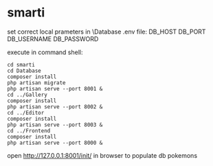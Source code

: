 # smarti

set correct local prameters in \Database .env file:
DB_HOST
DB_PORT
DB_USERNAME
DB_PASSWORD


execute in command shell:
```
cd smarti
cd Database
composer install
php artisan migrate
php artisan serve --port 8001 &
cd ../Gallery
composer install
php artisan serve --port 8002 &
cd ../Editor
composer install
php artisan serve --port 8003 &
cd ../Frontend
composer install
php artisan serve --port 8000 &
```

open http://127.0.0.1:8001/init/ in browser to populate db pokemons

